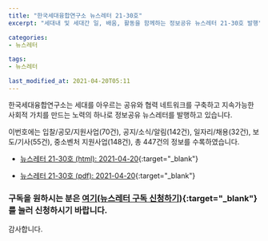 ```yaml
---
title: "한국세대융합연구소 뉴스레터 21-30호"
excerpt: "세대내 및 세대간 일, 배움, 활동을 함께하는 정보공유 뉴스레터 21-30호 발행" 

categories:
- 뉴스레터

tags:
- 뉴스레터

last_modified_at: 2021-04-20T05:11
---
```


한국세대융합연구소는 세대를 아우르는 공유와 협력 네트워크를 구축하고 지속가능한 사회적 가치를 만드는 노력의 하나로 정보공유 뉴스레터를 발행하고 있습니다.

이번호에는 입찰/공모/지원사업(70건), 공지/소식/알림(142건), 일자리/채용(32건), 보도/기사(55건), 중소벤처 지원사업(148건), 총 447건의 정보를 수록하였습니다.

* [뉴스레터 21-30호 (html): 2021-04-20](https://gcrcenter.github.io/assets/htmls/gcrc_news_letter_20210420.html){:target="_blank"}

* [뉴스레터 21-30호 (pdf): 2021-04-20](https://gcrcenter.github.io/assets/pdfs/news_letter_20210420.pdf){:target="_blank"}


### 구독을 원하시는 분은 [여기(뉴스레터 구독 신청하기)](https://forms.gle/MJ5gVHCdunBXXWVB7){:target="_blank"} 를 눌러 신청하시기 바랍니다.


감사합니다.